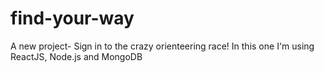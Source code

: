 # find-your-way
A new project- Sign in to the crazy orienteering race! In this one I'm using ReactJS, Node.js and MongoDB
